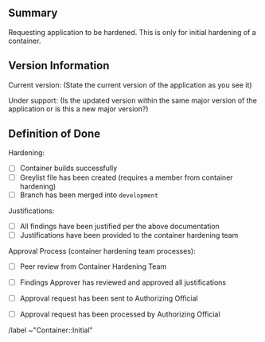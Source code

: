 ## Summary

Requesting application to be hardened. This is only for initial hardening of a container.


## Version Information

Current version: (State the current version of the application as you see it)

Under support: (Is the updated version within the same major version of the application or is this a new major version?)


## Definition of Done
Hardening:
- [ ] Container builds successfully
- [ ] Greylist file has been created (requires a member from container hardening)
- [ ] Branch has been merged into `development`

Justifications:
- [ ] All findings have been justified per the above documentation
- [ ] Justifications have been provided to the container hardening team

Approval Process (container hardening team processes):
- [ ] Peer review from Container Hardening Team
- [ ] Findings Approver has reviewed and approved all justifications
- [ ] Approval request has been sent to Authorizing Official
- [ ] Approval request has been processed by Authorizing Official



/label ~"Container::Initial"